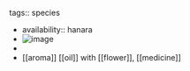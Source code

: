 tags:: species

- availability:: hanara
- ![image](https://ipfs.io/ipfs/Qmdc9VAko7oSfqu3hVB8edgvDdmmjky7WPziU5TzXSX89L)
-
- [[aroma]] [[oil]] with [[flower]], [[medicine]]